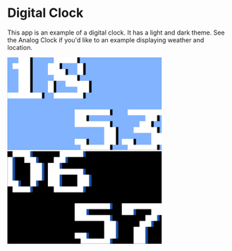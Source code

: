 # Digital Clock

This app is an example of a digital clock.
It has a light and dark theme.
See the Analog Clock if you'd like to an example displaying weather and location.

<img src='digital_light.png' width='350'>

<img src='digital_dark.png' width='350'>
